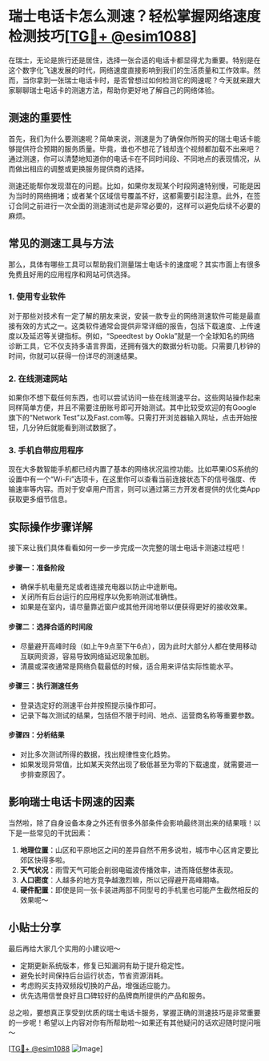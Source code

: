 # 瑞士电话卡怎么测速？轻松掌握网络速度检测技巧[[TG💪+ @esim1088](https://t.me/s/esim1088)]

在瑞士，无论是旅行还是居住，选择一张合适的电话卡都显得尤为重要。特别是在这个数字化飞速发展的时代，网络速度直接影响到我们的生活质量和工作效率。然而，当你拿到一张瑞士电话卡时，是否曾想过如何检测它的网速呢？今天就来跟大家聊聊瑞士电话卡的测速方法，帮助你更好地了解自己的网络体验。

## 测速的重要性

首先，我们为什么要测速呢？简单来说，测速是为了确保你所购买的瑞士电话卡能够提供符合预期的服务质量。毕竟，谁也不想花了钱却连个视频都加载不出来吧？通过测速，你可以清楚地知道你的电话卡在不同时间段、不同地点的表现情况，从而做出相应的调整或更换服务提供商的选择。

测速还能帮你发现潜在的问题。比如，如果你发现某个时段网速特别慢，可能是因为当时的网络拥堵；或者某个区域信号覆盖不好，这都需要引起注意。此外，在签订合同之前进行一次全面的测速测试也是非常必要的，这样可以避免后续不必要的麻烦。

## 常见的测速工具与方法

那么，具体有哪些工具可以帮助我们测量瑞士电话卡的速度呢？其实市面上有很多免费且好用的应用程序和网站可供选择。

### 1. 使用专业软件

对于那些对技术有一定了解的朋友来说，安装一款专业的网络测速软件可能是最直接有效的方式之一。这类软件通常会提供非常详细的报告，包括下载速度、上传速度以及延迟等关键指标。例如，“Speedtest by Ookla”就是一个全球知名的网络诊断工具，它不仅支持多语言界面，还拥有强大的数据分析功能。只需要几秒钟的时间，你就可以获得一份详尽的测速结果。

### 2. 在线测速网站

如果你不想下载任何东西，也可以尝试访问一些在线测速平台。这些网站操作起来同样简单方便，并且不需要注册账号即可开始测试。其中比较受欢迎的有Google旗下的“Network Test”以及Fast.com等。只需打开浏览器输入网址，点击开始按钮，几分钟后就能看到测试数据了。

### 3. 手机自带应用程序

现在大多数智能手机都已经内置了基本的网络状况监控功能。比如苹果iOS系统的设置中有一个“Wi-Fi”选项卡，在这里你可以查看当前连接状态下的信号强度、传输速率等内容。而对于安卓用户而言，则可以通过第三方开发者提供的优化类App获取更多细节信息。

## 实际操作步骤详解

接下来让我们具体看看如何一步一步完成一次完整的瑞士电话卡测速过程吧！

#### 步骤一：准备阶段
- 确保手机电量充足或者连接充电器以防止中途断电。
- 关闭所有后台运行的应用程序以免影响测试准确性。
- 如果是在室内，请尽量靠近窗户或其他开阔地带以便获得更好的接收效果。

#### 步骤二：选择合适的时间段
- 尽量避开高峰时段（如上午9点至下午6点），因为此时大部分人都在使用移动互联网资源，容易导致网络延迟现象加剧。
- 清晨或深夜通常是网络负载最低的时候，适合用来评估实际性能水平。

#### 步骤三：执行测速任务
- 登录选定好的测速平台并按照提示操作即可。
- 记录下每次测试的结果，包括但不限于时间、地点、运营商名称等重要参数。

#### 步骤四：分析结果
- 对比多次测试所得的数据，找出规律性变化趋势。
- 如果发现异常值，比如某天突然出现了极低甚至为零的下载速度，就需要进一步排查原因了。

## 影响瑞士电话卡网速的因素

当然啦，除了自身设备本身之外还有很多外部条件会影响最终测出来的结果哦！以下是一些常见的干扰因素：

1. **地理位置**：山区和平原地区之间的差异自然不用多说啦，城市中心区肯定要比郊区快得多啦。
2. **天气状况**：雨雪天气可能会削弱电磁波传播效率，进而降低整体表现。
3. **人口密度**：人越多的地方竞争越激烈嘛，所以记得避开高峰期咯。
4. **硬件配置**：即使是同一张卡装进两部不同型号的手机里也可能产生截然相反的效果呢～

## 小贴士分享

最后再给大家几个实用的小建议吧～

- 定期更新系统版本，修复已知漏洞有助于提升稳定性。
- 避免长时间保持后台运行状态，节省资源消耗。
- 考虑购买支持双频段切换的产品，增强适应能力。
- 优先选用信誉良好且口碑较好的品牌商所提供的产品和服务。

总之啦，要想真正享受到优质的瑞士电话卡服务，掌握正确的测速技巧是非常重要的一步呢！希望以上内容对你有所帮助啦～如果还有其他疑问的话欢迎随时提问哦～

[[TG💪+ @esim1088](https://t.me/s/esim1088) ![Image](https://i.postimg.cc/4NQfJmqS/Snipaste-2025-05-13-00-14-12.png)]